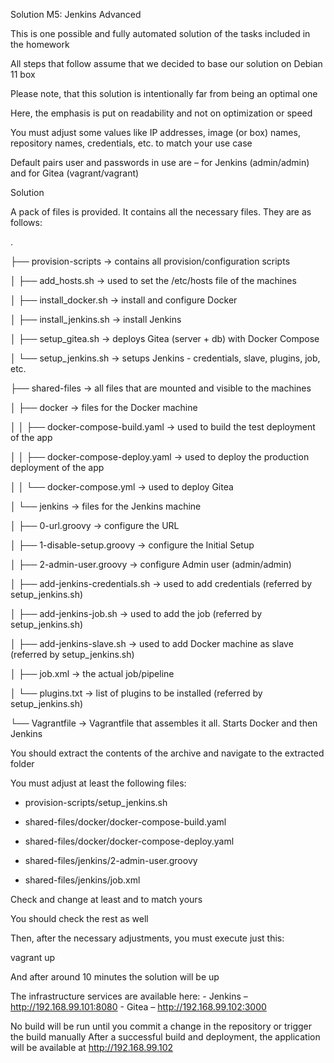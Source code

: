 Solution M5: Jenkins Advanced

This is one possible and fully automated solution of the tasks included in the homework

All steps that follow assume that we decided to base our solution on Debian 11 box

Please note, that this solution is intentionally far from being an optimal one

Here, the emphasis is put on readability and not on optimization or speed

You must adjust some values like IP addresses, image (or box) names, repository names, credentials, etc. to match your use case

Default pairs user and passwords in use are – for Jenkins (admin/admin) and for Gitea (vagrant/vagrant)

Solution

A pack of files is provided. It contains all the necessary files. They are as follows:

.

├── provision-scripts -> contains all provision/configuration scripts

│ ├── add_hosts.sh -> used to set the /etc/hosts file of the machines

│ ├── install_docker.sh -> install and configure Docker

│ ├── install_jenkins.sh -> install Jenkins

│ ├── setup_gitea.sh -> deploys Gitea (server + db) with Docker Compose

│ └── setup_jenkins.sh -> setups Jenkins - credentials, slave, plugins, job, etc.

├── shared-files -> all files that are mounted and visible to the machines

│ ├── docker -> files for the Docker machine

│ │ ├── docker-compose-build.yaml -> used to build the test deployment of the app

│ │ ├── docker-compose-deploy.yaml -> used to deploy the production deployment of the app

│ │ └── docker-compose.yml -> used to deploy Gitea

│ └── jenkins -> files for the Jenkins machine

│ ├── 0-url.groovy -> configure the URL

│ ├── 1-disable-setup.groovy -> configure the Initial Setup

│ ├── 2-admin-user.groovy -> configure Admin user (admin/admin)

│ ├── add-jenkins-credentials.sh -> used to add credentials (referred by setup_jenkins.sh)

│ ├── add-jenkins-job.sh -> used to add the job (referred by setup_jenkins.sh)

│ ├── add-jenkins-slave.sh -> used to add Docker machine as slave (referred by setup_jenkins.sh)

│ ├── job.xml -> the actual job/pipeline

│ └── plugins.txt -> list of plugins to be installed (referred by setup_jenkins.sh)

└── Vagrantfile -> Vagrantfile that assembles it all. Starts Docker and then Jenkins

You should extract the contents of the archive and navigate to the extracted folder

You must adjust at least the following files:

- provision-scripts/setup_jenkins.sh

- shared-files/docker/docker-compose-build.yaml

- shared-files/docker/docker-compose-deploy.yaml

- shared-files/jenkins/2-admin-user.groovy

- shared-files/jenkins/job.xml

Check and change at least <docker-hub-account-name> and <docker-hub-token> to match yours

You should check the rest as well

Then, after the necessary adjustments, you must execute just this:

vagrant up

And after around 10 minutes the solution will be up

The infrastructure services are available here: - Jenkins – http://192.168.99.101:8080 - Gitea – http://192.168.99.102:3000

No build will be run until you commit a change in the repository or trigger the build manually After a successful build and deployment, the application will be available at http://192.168.99.102
